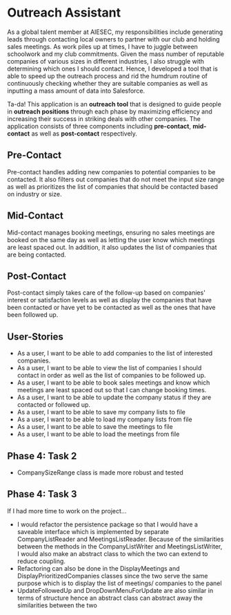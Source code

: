# Outreach Assistant


As a global talent member at AIESEC, my responsibilities include generating leads through contacting local
owners to partner with our club and holding sales meetings. As work piles up at times, I have to juggle between schoolwork
 and my club commitments. Given the mass number of reputable companies of various sizes in different industries, I also struggle with
determining which ones I should contact. Hence, I developed a tool that is able to 
speed up the outreach process and rid the humdrum routine of continuously checking 
whether they are suitable companies as well as inputting a mass amount of data into Salesforce. 

Ta-da! This application is an **outreach tool** that is designed to guide people in 
**outreach positions** through each phase by maximizing efficiency and increasing their 
success in striking deals with other companies. The application consists of 
three components including **pre-contact**, **mid-contact** as well as **post-contact** respectively. 

## Pre-Contact
Pre-contact handles adding new companies to potential companies to be contacted. It also filters out companies
that do not meet the input size range as well as prioritizes the list of companies that should be contacted based on 
industry or size.  

## Mid-Contact 
Mid-contact manages booking meetings, ensuring no sales meetings are booked on the same day as well as
letting the user know which meetings are least spaced out. In addition, it also updates the list of companies
that are being contacted.  

## Post-Contact
Post-contact simply takes care of the follow-up based on companies' interest or satisfaction levels as well as
display the companies that have been contacted or have yet to be contacted as well as 
the ones that have been followed up. 


## User-Stories
- As a user, I want to be able to add companies to the list of interested companies. 
- As a user, I want to be able to view the list of companies I should contact in order as well as the list of companies 
to be followed up. 
- As a user, I want to be able to book sales meetings and know which meetings are least spaced out
so that I can change booking times. 
- As a user, I want to be able to update the company status if they are contacted or followed up. 
- As a user, I want to be able to save my company lists to file 
- As a user, I want to be able to load my company lists from file 
- As a user, I want to be able to save the meetings to file
- As a user, I want to be able to load the meetings from file 


## Phase 4: Task 2
- CompanySizeRange class is made more robust and tested


## Phase 4: Task 3

If I had more time to work on the project...
- I would refactor the persistence package so that I would have a saveable interface which is implemented by separate
CompanyListReader and MeetingsListReader. Because of the similarities between 
the methods in the CompanyListWriter and MeetingsListWriter, I would also make
an abstract class to which the two can extend to reduce coupling. 
- Refactoring can also be done in the DisplayMeetings and DisplayPrioritizedCompanies classes
since the two serve the same purpose which is to display the list of meetings/ companies
to the panel 
- UpdateFollowedUp and DropDownMenuForUpdate are also similar in terms of structure hence an abstract class
can abstract away the similarities between the two



